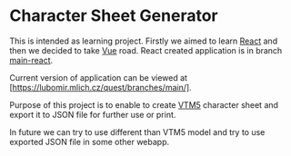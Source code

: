 # Character Sheet Generator

This is intended as learning project. Firstly we aimed to learn [React](https://reactjs.org/) and then we decided to take [Vue](https://vuejs.org/) road. React created application is in branch [main-react](https://github.com/haterzlin/character-sheet/tree/main-react).

Current version of application can be viewed at [https://lubomir.mlich.cz/quest/branches/main/].

Purpose of this project is to enable to create [VTM5](https://whitewolf.fandom.com/wiki/Vampire:_The_Masquerade_5th_Edition) character sheet and export it to JSON file for further use or print.

In future we can try to use different than VTM5 model and try to use exported JSON file in some other webapp.
